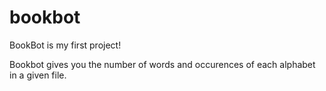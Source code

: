 # bookbot
BookBot is my first project!

Bookbot gives you the number of words and occurences of each alphabet in a given file.
